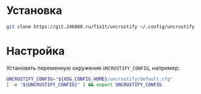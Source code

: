 # Установка

```sh
git clone https://git.246060.ru/f1x1t/uncrustify ~/.config/uncrustify
```

# Настройка

Установить переменную окружения `UNCRUSTIFY_CONFIG`, например:

```sh
UNCRUSTIFY_CONFIG="${XDG_CONFIG_HOME}/uncrustify/default.cfg"
[ -e "${UNCRUSTIFY_CONFIG}" ] && export UNCRUSTIFY_CONFIG
```

